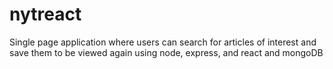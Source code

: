 # nytreact
Single page application where users can search for articles of interest and save them to be viewed again using node, express, and react and mongoDB
